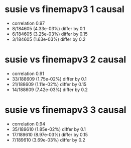 # susie vs finemapv3  1 causal

- correlation 0.97
- 8/184605 (4.33e-03%) differ by 0.1
- 6/184605 (3.25e-03%) differ by 0.15
- 3/184605 (1.63e-03%) differ by 0.2


# susie vs finemapv3  2 causal

- correlation 0.91
- 33/188609 (1.75e-02%) differ by 0.1
- 21/188609 (1.11e-02%) differ by 0.15
- 14/188609 (7.42e-03%) differ by 0.2


# susie vs finemapv3  3 causal

- correlation 0.94
- 35/189610 (1.85e-02%) differ by 0.1
- 17/189610 (8.97e-03%) differ by 0.15
- 7/189610 (3.69e-03%) differ by 0.2


